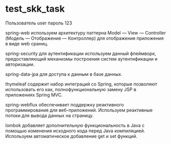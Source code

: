 # test_skk_task
Пользователь user пароль 123

spring-web
используем архитектуру паттерна Model — View — Controller (Модель — Отображение — Контроллер)
для отображения приложения в виде web сраниц.

spring-security для аутентификации используем данный фпеймворк,
предоставляющий механизмы построения систем аутентификации и авторизации.

spring-data-jpa для доступа к данным в базе данных.

thymeleaf содержит набор интеграций со Spring, которые позволяют использовать его как,
полнофункциональную замену JSP в приложениях Spring MVC.

spring-webflux обеспечивает поддержку реактивного программирования для веб-приложений.
Используем реактивные потоки для вывода данных на страницу.

lombok добавляет дополнительную функциональность в Java c помощью изменения исходного кода перед Java компиляцией.
Используем автоматическое добавление get и set функций.

